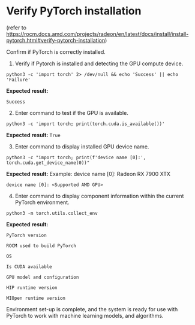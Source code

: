 # Verify PyTorch installation 
(refer to https://rocm.docs.amd.com/projects/radeon/en/latest/docs/install/install-pytorch.html#verify-pytorch-installation)

Confirm if PyTorch is correctly installed.

1. Verify if Pytorch is installed and detecting the GPU compute device.

`python3 -c 'import torch' 2> /dev/null && echo 'Success' || echo 'Failure'`

**Expected result:**

`Success`

2. Enter command to test if the GPU is available.

`python3 -c 'import torch; print(torch.cuda.is_available())'`

**Expected result:**
`True`

3. Enter command to display installed GPU device name.

`python3 -c "import torch; print(f'device name [0]:', torch.cuda.get_device_name(0))"`

**Expected result:** Example: device name [0]: Radeon RX 7900 XTX

`device name [0]: <Supported AMD GPU>`

4. Enter command to display component information within the current PyTorch environment.

`python3 -m torch.utils.collect_env`

**Expected result:**

```
PyTorch version
 
ROCM used to build PyTorch
 
OS
 
Is CUDA available
 
GPU model and configuration
 
HIP runtime version
 
MIOpen runtime version
```

Environment set-up is complete, and the system is ready for use with PyTorch to work with machine learning models, and algorithms.
